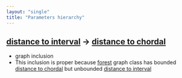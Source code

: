 ```yaml
---
layout: "single"
title: "Parameters hierarchy"
---
```

<!--this is a generated file-->

## [distance to interval](../p5skoj_dist) → [distance to chordal](../Cv1PaJ_dist)
* graph inclusion
* This inclusion is proper because [forest](#JngPPm) graph class has bounded [distance to chordal](../Cv1PaJ_dist) but unbounded [distance to interval](../p5skoj_dist)
